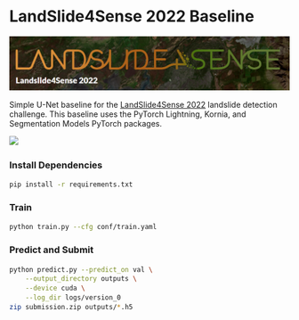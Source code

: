 # LandSlide4Sense 2022 Baseline

<img src="./assets/logo.png" width="800px"></img>

Simple U-Net baseline for the [LandSlide4Sense 2022](https://www.iarai.ac.at/landslide4sense/) landslide detection challenge. This baseline uses the PyTorch Lightning, Kornia, and Segmentation Models PyTorch packages.

<img src="./assets/main.png" width="500px"></img>

### Install Dependencies

```bash
pip install -r requirements.txt
```

### Train

```bash
python train.py --cfg conf/train.yaml
```

### Predict and Submit

```bash
python predict.py --predict_on val \
    --output_directory outputs \
    --device cuda \
    --log_dir logs/version_0
zip submission.zip outputs/*.h5
```
